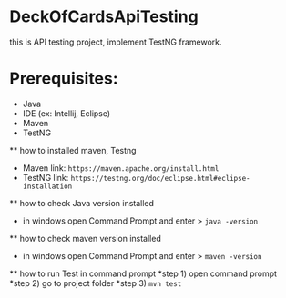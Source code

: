 # DeckOfCardsApiTesting
this is API testing project, implement TestNG framework.

# Prerequisites:
* Java
* IDE (ex: Intellij, Eclipse)
* Maven
* TestNG

** how to installed maven, Testng
* Maven link: `https://maven.apache.org/install.html`
* TestNG link: `https://testng.org/doc/eclipse.html#eclipse-installation`

** how to check Java version installed
* in windows open Command Prompt and enter > `java -version`

** how to check maven version installed
* in windows open Command Prompt and enter > `maven -version`



** how to run Test in command prompt
*step 1) open command prompt
*step 2) go to project folder
*step 3) `mvn test`
